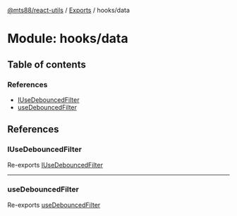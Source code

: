 [@mts88/react-utils](../README.md) / [Exports](../modules.md) / hooks/data

# Module: hooks/data

## Table of contents

### References

- [IUseDebouncedFilter](hooks_data.md#iusedebouncedfilter)
- [useDebouncedFilter](hooks_data.md#usedebouncedfilter)

## References

### IUseDebouncedFilter

Re-exports [IUseDebouncedFilter](hooks_data_useDebouncedFilter.md#iusedebouncedfilter)

___

### useDebouncedFilter

Re-exports [useDebouncedFilter](hooks_data_useDebouncedFilter.md#usedebouncedfilter)
